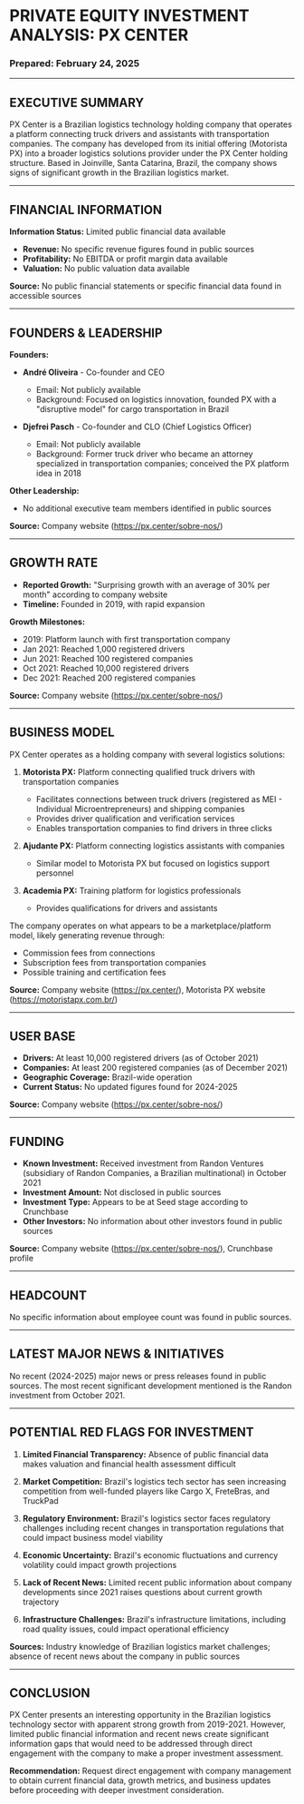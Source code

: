 # PRIVATE EQUITY INVESTMENT ANALYSIS: PX CENTER
### Prepared: February 24, 2025

---

## EXECUTIVE SUMMARY

PX Center is a Brazilian logistics technology holding company that operates a platform connecting truck drivers and assistants with transportation companies. The company has developed from its initial offering (Motorista PX) into a broader logistics solutions provider under the PX Center holding structure. Based in Joinville, Santa Catarina, Brazil, the company shows signs of significant growth in the Brazilian logistics market.

---

## FINANCIAL INFORMATION

**Information Status:** Limited public financial data available

* **Revenue:** No specific revenue figures found in public sources
* **Profitability:** No EBITDA or profit margin data available
* **Valuation:** No public valuation data available

**Source:** No public financial statements or specific financial data found in accessible sources

---

## FOUNDERS & LEADERSHIP

**Founders:**
* **André Oliveira** - Co-founder and CEO
  * Email: Not publicly available
  * Background: Focused on logistics innovation, founded PX with a "disruptive model" for cargo transportation in Brazil
  
* **Djefrei Pasch** - Co-founder and CLO (Chief Logistics Officer)
  * Email: Not publicly available
  * Background: Former truck driver who became an attorney specialized in transportation companies; conceived the PX platform idea in 2018

**Other Leadership:**
* No additional executive team members identified in public sources

**Source:** Company website (https://px.center/sobre-nos/)

---

## GROWTH RATE

* **Reported Growth:** "Surprising growth with an average of 30% per month" according to company website
* **Timeline:** Founded in 2019, with rapid expansion

**Growth Milestones:**
* 2019: Platform launch with first transportation company
* Jan 2021: Reached 1,000 registered drivers
* Jun 2021: Reached 100 registered companies
* Oct 2021: Reached 10,000 registered drivers
* Dec 2021: Reached 200 registered companies

**Source:** Company website (https://px.center/sobre-nos/)

---

## BUSINESS MODEL

PX Center operates as a holding company with several logistics solutions:

1. **Motorista PX:** Platform connecting qualified truck drivers with transportation companies
   * Facilitates connections between truck drivers (registered as MEI - Individual Microentrepreneurs) and shipping companies
   * Provides driver qualification and verification services
   * Enables transportation companies to find drivers in three clicks

2. **Ajudante PX:** Platform connecting logistics assistants with companies
   * Similar model to Motorista PX but focused on logistics support personnel

3. **Academia PX:** Training platform for logistics professionals
   * Provides qualifications for drivers and assistants

The company operates on what appears to be a marketplace/platform model, likely generating revenue through:
* Commission fees from connections
* Subscription fees from transportation companies
* Possible training and certification fees

**Source:** Company website (https://px.center/), Motorista PX website (https://motoristapx.com.br/)

---

## USER BASE

* **Drivers:** At least 10,000 registered drivers (as of October 2021)
* **Companies:** At least 200 registered companies (as of December 2021)
* **Geographic Coverage:** Brazil-wide operation
* **Current Status:** No updated figures found for 2024-2025

**Source:** Company website (https://px.center/sobre-nos/)

---

## FUNDING

* **Known Investment:** Received investment from Randon Ventures (subsidiary of Randon Companies, a Brazilian multinational) in October 2021
* **Investment Amount:** Not disclosed in public sources
* **Investment Type:** Appears to be at Seed stage according to Crunchbase
* **Other Investors:** No information about other investors found in public sources

**Source:** Company website (https://px.center/sobre-nos/), Crunchbase profile

---

## HEADCOUNT

No specific information about employee count was found in public sources.

---

## LATEST MAJOR NEWS & INITIATIVES

No recent (2024-2025) major news or press releases found in public sources. The most recent significant development mentioned is the Randon investment from October 2021.

---

## POTENTIAL RED FLAGS FOR INVESTMENT

1. **Limited Financial Transparency:** Absence of public financial data makes valuation and financial health assessment difficult

2. **Market Competition:** Brazil's logistics tech sector has seen increasing competition from well-funded players like Cargo X, FreteBras, and TruckPad

3. **Regulatory Environment:** Brazil's logistics sector faces regulatory challenges including recent changes in transportation regulations that could impact business model viability

4. **Economic Uncertainty:** Brazil's economic fluctuations and currency volatility could impact growth projections

5. **Lack of Recent News:** Limited recent public information about company developments since 2021 raises questions about current growth trajectory

6. **Infrastructure Challenges:** Brazil's infrastructure limitations, including road quality issues, could impact operational efficiency

**Sources:** Industry knowledge of Brazilian logistics market challenges; absence of recent news about the company in public sources

---

## CONCLUSION

PX Center presents an interesting opportunity in the Brazilian logistics technology sector with apparent strong growth from 2019-2021. However, limited public financial information and recent news create significant information gaps that would need to be addressed through direct engagement with the company to make a proper investment assessment.

**Recommendation:** Request direct engagement with company management to obtain current financial data, growth metrics, and business updates before proceeding with deeper investment consideration.
